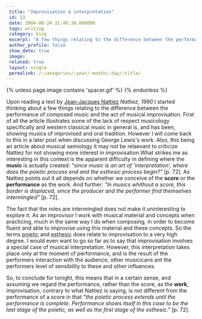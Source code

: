 ```yaml
---
 title: "Improvisation & interpretation"
 id: 13
 date: 2004-08-24 21:40:30.000000
 tags: writing
 category: blog
 excerpt: "A few things relating to the difference between the performance of composed music and the act of musical improvisation. ..."
 author_profile: false
 show_date: true
 image: 
 related: true
 layout: single
 permalink: /:categories/:year/:month/:day/:title/
---
```

{% unless page.image contains 'spacer.gif' %}
{% endunless %}

Upon reading a text by <a href="http://www.musique.umontreal.ca/personnel/nattiezj.html">Jean-Jacques Nattiez</a> <i id="Nattiez, Jean-Jacques" title="Music and Discourse - Toward a Semiology of Music (in translation by Carolyn Abbate)" class="Princeton University Press" style="1990" dir="Chapter 3">Nattiez, 1990</i> I started thinking about a few things relating to the difference between the performance of composed music and the act of musical improvisation. First of all the article illustrates some of the lack of respect musicology specifically and western classical music in general is, and has been, showing musics of improvised and oral tradition. However I will come back to this in a later post when discussing George Lewis's work. Also, this being an article about musical semiology it may not be relaevant to criticize Nattiez for not showing more interest in improvisation.What strikes me as interesting in this context is the apparent difficulty in defining where the <b>music</b> is actually created: <cite>"since music is an art of 'interpretation', where does the poietic process end and the esthesic process begin?"</cite> &#91;p. 72&#93;. As Nattiez points out it all depends on whether we conceive of the <b>score</b> or the <b>performance</b> as the work. And further: <cite>"In musics whithout a score, this border is displaced, since the producer and the performer find themselves intermingled"</cite> &#91;p. 72&#93;.

The fact that the roles are intermingled does not make it uninteresting to explore it. As an improvisor I work with musical material and concepts when practicing, much in the same way I do when composing, in order to become fluent and able to improvise using this material and these concepts. So the terms <acronym title="bottom-up">poietic</acronym> and <acronym title="top-down">esthesic</acronym> does relate to improvisation to a very high degree. I would even want to go so far as to say that improvisation involves a special case of musical interpretation. However, this interpretation takes place only at the moment of performance, and is the result of the performers interaction with the audience, other musicicans ant the performers level of sensibility to these and other influences.

So, to conclude for tonight, this means that in a certain sense, and assuming we regard the performance, rather than the score, as the <b>work</b>, improvisation, contrary to what Nattiez is saying, is not different from the performance of a score in that <cite>"the poietic process extends until the performance is complete. Performance shows itself in this case to be the last stage of the poietic, as well as the first stage of the esthesic."</cite> &#91;p. 72&#93;.
